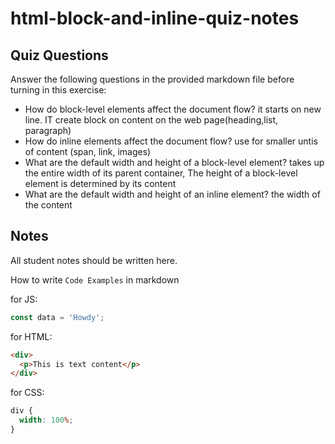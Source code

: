 # html-block-and-inline-quiz-notes

## Quiz Questions

Answer the following questions in the provided markdown file before turning in this exercise:

- How do block-level elements affect the document flow?
  it starts on new line. IT create block on content on the web page(heading,list, paragraph)
- How do inline elements affect the document flow?
  use for smaller untis of content (span, link, images)
- What are the default width and height of a block-level element?
  takes up the entire width of its parent container, The height of a block-level element is determined by its content
- What are the default width and height of an inline element?
  the width of the content

## Notes

All student notes should be written here.

How to write `Code Examples` in markdown

for JS:

```javascript
const data = 'Howdy';
```

for HTML:

```html
<div>
  <p>This is text content</p>
</div>
```

for CSS:

```css
div {
  width: 100%;
}
```
